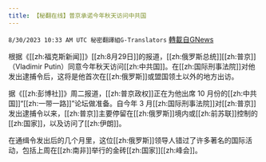 ```yaml
---
title: 【秘翻在线】普京承诺今年秋天访问中共国
---
```

`8/30/2023 10:33 AM UTC 秘密翻譯組G-Translators` [轉載自GNews](https://gnews.org/articles/1620239)

根据《[[zh:福克斯新闻]]》[[zh:8月29日]]的报道，[[zh:俄罗斯总统]][[zh:普京]]（Vladimir Putin）同意今年秋天访问[[zh:中共国]]。在[[zh:国际刑事法院]]对他发出逮捕令后，这将是他首次在[[zh:俄罗斯]]或盟国领土以外的地方出访。

据《[[zh:彭博社]]》周二报道，[[zh:普京政权]]正在为他出席 10 月份的[[zh:中共国]]“[[zh:一带一路]]”论坛做准备。自今年 3 月[[zh:国际刑事法院]]对[[zh:普京]]发出逮捕令以来，[[zh:普京]]主要停留在[[zh:俄罗斯]]境内或[[zh:前苏联]]控制的[[zh:国家]]，以及访问了[[zh:伊朗]]。

在通缉令发出后的几个月里，这位[[zh:俄罗斯]]领导人错过了许多著名的国际活动，包括上周在[[zh:南非]]举行的金砖[[zh:国家]][[zh:峰会]]。
